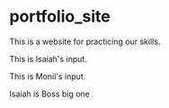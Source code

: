 # portfolio_site

This is a website for practicing our skills.

This is Isaiah's input.

This is Monil's input.

Isaiah is Boss big one
